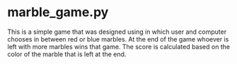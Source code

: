 # marble_game.py
This is a simple game that was designed using in which user and computer chooses in between red or blue marbles. At the end of the game whoever is left with more marbles wins that game. The score is calculated based on the color of the marble that is left at the end.

